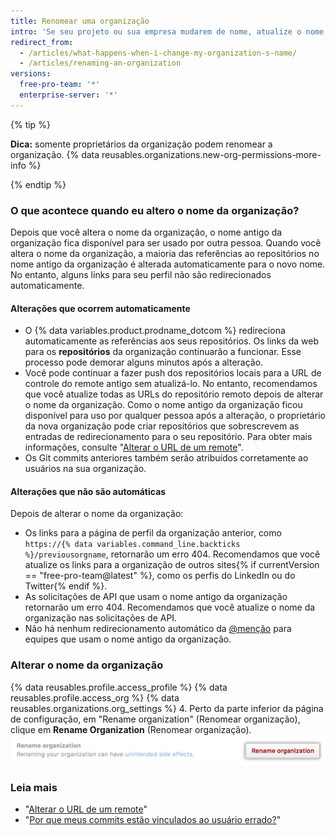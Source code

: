 ```yaml
---
title: Renomear uma organização
intro: 'Se seu projeto ou sua empresa mudarem de nome, atualize o nome da organização.'
redirect_from:
  - /articles/what-happens-when-i-change-my-organization-s-name/
  - /articles/renaming-an-organization
versions:
  free-pro-team: '*'
  enterprise-server: '*'
---
```


{% tip %}

**Dica:** somente proprietários da organização podem renomear a organização. {% data reusables.organizations.new-org-permissions-more-info %}

{% endtip %}

### O que acontece quando eu altero o nome da organização?

Depois que você altera o nome da organização, o nome antigo da organização fica disponível para ser usado por outra pessoa. Quando você altera o nome da organização, a maioria das referências ao repositórios no nome antigo da organização é alterada automaticamente para o novo nome. No entanto, alguns links para seu perfil não são redirecionados automaticamente.

#### Alterações que ocorrem automaticamente

- O {% data variables.product.prodname_dotcom %} redireciona automaticamente as referências aos seus repositórios.  Os links da web para os **repositórios** da organização continuarão a funcionar. Esse processo pode demorar alguns minutos após a alteração.
- Você pode continuar a fazer push dos repositórios locais para a URL de controle do remote antigo sem atualizá-lo. No entanto, recomendamos que você atualize todas as URLs do repositório remoto depois de alterar o nome da organização. Como o nome antigo da organização ficou disponível para uso por qualquer pessoa após a alteração, o proprietário da nova organização pode criar repositórios que sobrescrevem as entradas de redirecionamento para o seu repositório. Para obter mais informações, consulte "[Alterar o URL de um remote](/articles/changing-a-remote-s-url)".
- Os Git commits anteriores também serão atribuídos corretamente ao usuários na sua organização.

#### Alterações que não são automáticas

Depois de alterar o nome da organização:
- Os links para a página de perfil da organização anterior, como `https://{% data variables.command_line.backticks %}/previousorgname`, retornarão um erro 404. Recomendamos que você atualize os links para a organização de outros sites{% if currentVersion == "free-pro-team@latest" %}, como os perfis do LinkedIn ou do Twitter{% endif %}.
- As solicitações de API que usam o nome antigo da organização retornarão um erro 404. Recomendamos que você atualize o nome da organização nas solicitações de API.
- Não há nenhum redirecionamento automático da [@menção](/articles/basic-writing-and-formatting-syntax/#mentioning-people-and-teams) para equipes que usam o nome antigo da organização.

### Alterar o nome da organização

{% data reusables.profile.access_profile %}
{% data reusables.profile.access_org %}
{% data reusables.organizations.org_settings %}
4. Perto da parte inferior da página de configuração, em "Rename organization" (Renomear organização), clique em **Rename Organization** (Renomear organização). ![Botão Rename organization (Renomear organização)](/assets/images/help/settings/settings-rename-organization.png)

### Leia mais

* "[Alterar o URL de um remote](/articles/changing-a-remote-s-url)"
* "[Por que meus commits estão vinculados ao usuário errado?](/articles/why-are-my-commits-linked-to-the-wrong-user)"

